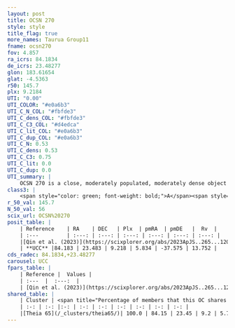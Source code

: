 ```yaml
---
layout: post
title: OCSN 270
style: style
title_flag: true
more_names: Taurua Group11
fname: ocsn270
fov: 4.857
ra_icrs: 84.1834
de_icrs: 23.48277
glon: 183.61654
glat: -4.5363
r50: 145.7
plx: 9.2184
UTI: "0.00"
UTI_COLOR: "#e0a6b3"
UTI_C_N_COL: "#fbfde3"
UTI_C_dens_COL: "#fbfde3"
UTI_C_C3_COL: "#d4edca"
UTI_C_lit_COL: "#e0a6b3"
UTI_C_dup_COL: "#e0a6b3"
UTI_C_N: 0.53
UTI_C_dens: 0.53
UTI_C_C3: 0.75
UTI_C_lit: 0.0
UTI_C_dup: 0.0
UTI_summary: |
    OCSN 270 is a close, moderately populated, moderately dense object of high C3 quality. It was recently reported in the literature.<br><br><span style="color: #99180f; font-weight: bold;">Warning: </span>This is very likely a duplicate object, which shares a large percentage of members with at least one previously reported entry.
class3: |
    <span style="color: green; font-weight: bold;">A</span><span style="color: #FFC300; font-weight: bold;">B</span>
r_50_val: 145.7
N_50_val: 56
scix_url: OCSN%20270
posit_table: |
    | Reference    | RA    | DEC   | Plx  | pmRA  | pmDE   |  Rv  |
    | :---         | :---: | :---: | :---: | :---: | :---: | :---: |
    |[Qin et al. (2023)](https://scixplorer.org/abs/2023ApJS..265...12Q) | 84.09 | 23.53 | 9.27 | 6.22 | -37.69 | 12.58 |
    | **UCC** |84.183 | 23.483 | 9.218 | 5.834 | -37.575 | 13.752 | 
cds_radec: 84.1834,+23.48277
carousel: UCC
fpars_table: |
    | Reference |  Values |
    | :---  |  :---:  |
    | [Qin et al. (2023)](https://scixplorer.org/abs/2023ApJS..265...12Q) | `E(B-V)=0.03, m-M=5.22, logt=7.0` |
shared_table: |
    | Cluster | <span title="Percentage of members that this OC shares with the ones listed">%</span>   | RA   | DEC   | Plx   | pmRA  | pmDE  | Rv | UTI |
    | :-: | :-: |:-: | :-: | :-: | :-: | :-: | :-: | :-: |
    |[Theia 65](/_clusters/theia65/)| 100.0 | 84.15 | 23.45 | 9.2 | 5.73 | -37.56 | 13.77 |0.51 |
---
```


